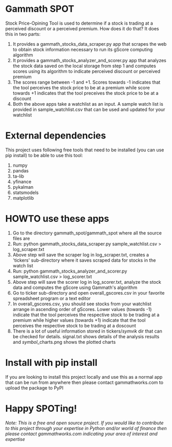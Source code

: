# Gammath SPOT
Stock Price-Opining Tool is used to determine if a stock is trading at a perceived discount or a perceived premium.
How does it do that? It does this in two parts:
 1. It provides a gammath_stocks_data_scraper.py app that scrapes the web to obtain stock information necessary to run its gScore computing algorithm
 2. It provides a gammath_stocks_analyzer_and_scorer.py app that analyzes the stock data saved on the local storage from step 1 and computes scores using its algorithm to indicate perceived discount or perceived premium
 3. The scores range between -1 and +1. Scores towards -1 indicates that the tool perceives the stock price to be at a premium while score towards +1 indicates that the tool preceives the stock price to be at a discount
 4. Both the above apps take a watchlist as an input. A sample watch list is provided in sample_watchlist.csv that can be used and updated for your watchlist

# External dependencies
This project uses following free tools that need to be installed (you can use pip install) to be able to use this tool:
 1. numpy
 2. pandas
 3. ta-lib
 4. yfinance
 5. pykalman
 6. statsmodels
 7. matplotlib

# HOWTO use these apps
 1. Go to the directory gammath_spot/gammath_spot where all the source files are
 2. Run: python gammath_stocks_data_scraper.py sample_watchlist.csv > log_scraper.txt
 3. Above step will save the scraper log in log_scraper.txt, creates a 'tickers' sub-directory where it saves scraped data for stocks in the watch list
 4. Run: python gammath_stocks_analyzer_and_scorer.py sample_watchlist.csv > log_scorer.txt
 5. Above step will save the scorer log in log_scorer.txt, analyze the stock data and computes the gScore using Gammath's algorithm
 6. Go to ticker sub-directory and open overall_gscores.csv in your favorite spreadsheet program or a text editor
 7. In overall_gscores.csv, you should see stocks from your watchlist arrange in ascending order of gScores. Lower values (towards -1) indicate that the tool perceives the respective stock to be trading at a premium while higher values (towards +1) indicate that the tool perceives the respective stock to be trading at a doscount
 8. There is a lot of useful information stored in tickers/*symvik* dir that can be checked for details. signal.txt shows details of the analysis results and *symbol*_charts.png shows the plotted charts
 
# Install with pip install
If you are looking to install this project locally and use this as a normal app that can be run from anywhere then please contact gammathworks.com to upload the package to PyPI



# Happy SPOTing!
*Note: This is a free and open source project. If you would like to contribute to this project through your expertise in Python and/or world of finance then please contact gammathworks.com indicating your area of interest and expertise</u><u></u>*
